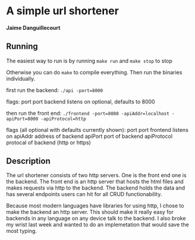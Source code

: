 
# A simple url shortener

#### Jaime Danguillecourt

## Running
The easiest way to run is by running `make run` and `make stop` to stop

Otherwise you can do `make` to compile everything. Then run the binaries individually.

first run the backend:
`./api -port=8000`

flags:
    port
        port backend listens on
        optional, defaults to 8000

then run the front end:
`./frontend -port=8080 -apiAddr=localhost -apiPort=8000 -apiProtocol=http`

flags (all optional with defaults currently shown):
    port
        port frontend listens on
    apiAddr
        address of backend
    apiPort
        port of backend
    apiProtocol
        protocal of backend (http or https)

## Description
The url shortener consists of two http servers. One is the front end one is the backend.
The front end is an http server that hosts the html files and makes requests via http to the backend. The backend holds the data and has several endpoints users can hit for all CRUD functionability. 

Because most modern languages have libraries for using http, I chose to make the backend an http server. This should make it really easy for backends in any language on any device talk to the backend. I also broke my wrist last week and wanted to do an implemetation that would save the most typing.

